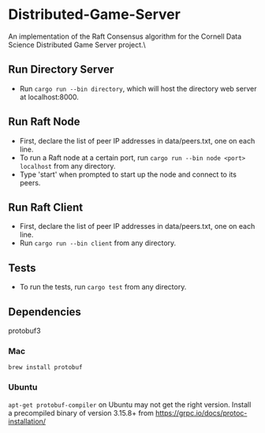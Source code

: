 # Distributed-Game-Server

An implementation of the Raft Consensus algorithm for the Cornell Data Science Distributed Game Server project.\

## Run Directory Server
- Run `cargo run --bin directory`, which will host the directory web server at localhost:8000.

## Run Raft Node

- First, declare the list of peer IP addresses in data/peers.txt, one on each line.
- To run a Raft node at a certain port, run `cargo run --bin node <port> localhost` from any directory.
- Type 'start' when prompted to start up the node and connect to its peers.

## Run Raft Client

- First, declare the list of peer IP addresses in data/peers.txt, one on each line.
- Run `cargo run --bin client` from any directory.

## Tests

- To run the tests, run `cargo test` from any directory.


## Dependencies

protobuf3

### Mac

`brew install protobuf`

### Ubuntu

`apt-get protobuf-compiler` on Ubuntu may not get the right version. 
Install a precompiled binary of version 3.15.8+ from https://grpc.io/docs/protoc-installation/